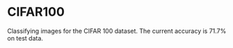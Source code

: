 # CIFAR100
Classifying images for the CIFAR 100 dataset.
The current accuracy is 71.7% on test data.

